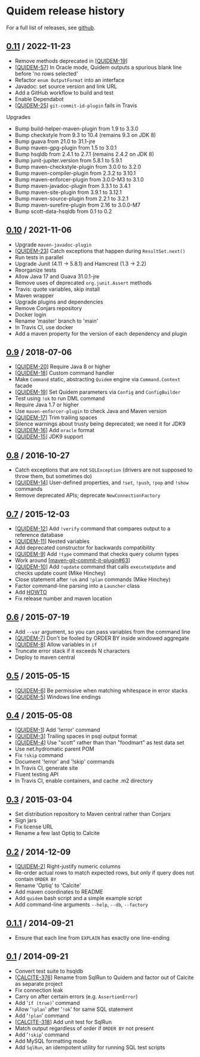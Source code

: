 # Quidem release history

For a full list of releases, see <a href="https://github.com/hydromatic/quidem/releases">github</a>.

## <a href="https://github.com/hydromatic/quidem/releases/tag/quidem-0.11">0.11</a> / 2022-11-23

* Remove methods deprecated in
  [<a href="https://github.com/hydromatic/quidem/issues/19">QUIDEM-19</a>]
* [<a href="https://github.com/hydromatic/quidem/issues/57">QUIDEM-57</a>]
  In Oracle mode, Quidem outputs a spurious blank line before
  'no rows selected'
* Refactor `enum OutputFormat` into an interface
* Javadoc: set source version and link URL
* Add a GitHub workflow to build and test
* Enable Dependabot
* [<a href="https://github.com/hydromatic/quidem/issues/25">QUIDEM-25</a>]
  `git-commit-id-plugin` fails in Travis

Upgrades

* Bump build-helper-maven-plugin from 1.9 to 3.3.0
* Bump checkstyle from 9.3 to 10.4 (remains 9.3 on JDK 8)
* Bump guava from 21.0 to 31.1-jre
* Bump maven-gpg-plugin from 1.5 to 3.0.1
* Bump hsqldb from 2.4.1 to 2.7.1 (remains 2.4.2 on JDK 8)
* Bump junit-jupiter.version from 5.8.1 to 5.9.1
* Bump maven-checkstyle-plugin from 3.0.0 to 3.2.0
* Bump maven-compiler-plugin from 2.3.2 to 3.10.1
* Bump maven-enforcer-plugin from 3.0.0-M3 to 3.1.0
* Bump maven-javadoc-plugin from 3.3.1 to 3.4.1
* Bump maven-site-plugin from 3.9.1 to 3.12.1
* Bump maven-source-plugin from 2.2.1 to 3.2.1
* Bump maven-surefire-plugin from 2.16 to 3.0.0-M7
* Bump scott-data-hsqldb from 0.1 to 0.2

## <a href="https://github.com/hydromatic/quidem/releases/tag/quidem-0.10">0.10</a> / 2021-11-06

* Upgrade `maven-javadoc-plugin`
* [<a href="https://github.com/hydromatic/quidem/issues/23">QUIDEM-23</a>]
  Catch exceptions that happen during `ResultSet.next()`
* Run tests in parallel
* Upgrade Junit (4.11 &rarr; 5.8.1) and Hamcrest (1.3 &rarr; 2.2)
* Reorganize tests
* Allow Java 17 and Guava 31.0.1-jre
* Remove uses of deprecated `org.junit.Assert` methods
* Travis: quote variables, skip install
* Maven wrapper
* Upgrade plugins and dependencies
* Remove Conjars repository
* Docker login
* Rename 'master' branch to 'main'
* In Travis CI, use docker
* Add a maven property for the version of each dependency and plugin

## <a href="https://github.com/hydromatic/quidem/releases/tag/quidem-0.9">0.9</a> / 2018-07-06

* [<a href="https://github.com/hydromatic/quidem/issues/20">QUIDEM-20</a>]
  Require Java 8 or higher
* [<a href="https://github.com/hydromatic/quidem/issues/18">QUIDEM-18</a>]
  Custom command handler
* Make `Command` static, abstracting `Quidem` engine via `Command.Context`
  facade
* [<a href="https://github.com/hydromatic/quidem/issues/19">QUIDEM-19</a>]
  Set Quidem parameters via `Config` and `ConfigBuilder`
* Test using `!ok` to run DML command
* Require Java 1.7 or higher
* Use `maven-enforcer-plugin` to check Java and Maven version
* [<a href="https://github.com/hydromatic/quidem/issues/17">QUIDEM-17</a>]
  Trim trailing spaces
* Silence warnings about trusty being deprecated; we need it for JDK9
* [<a href="https://github.com/hydromatic/quidem/issues/16">QUIDEM-16</a>]
  Add `oracle` format
* [<a href="https://github.com/hydromatic/quidem/issues/15">QUIDEM-15</a>]
  JDK9 support

## <a href="https://github.com/hydromatic/quidem/releases/tag/quidem-0.8">0.8</a> / 2016-10-27

* Catch exceptions that are not `SQLException` (drivers are not supposed
  to throw them, but sometimes do)
* [<a href="https://github.com/hydromatic/quidem/issues/14">QUIDEM-14</a>]
  User-defined properties, and `!set`, `!push`, `!pop` and `!show`
  commands
* Remove deprecated APIs; deprecate `NewConnectionFactory`

## <a href="https://github.com/hydromatic/quidem/releases/tag/quidem-0.7">0.7</a> / 2015-12-03

* [<a href="https://github.com/hydromatic/quidem/issues/12">QUIDEM-12</a>]
  Add `!verify` command that compares output to a reference database
* [<a href="https://github.com/hydromatic/quidem/issues/11">QUIDEM-11</a>]
  Nested variables
* Add deprecated constructor for backwards compatibility
* [<a href="https://github.com/hydromatic/quidem/issues/9">QUIDEM-9</a>]
  Add `!type` command that checks query column types
* Work around
  [<a href="https://github.com/ktoso/maven-git-commit-id-plugin/issues/63">maven-git-commit-it-plugin#63</a>]
* [<a href="https://github.com/hydromatic/quidem/issues/10">QUIDEM-10</a>]
  Add `!update` command that calls `executeUpdate` and checks update count
  (Mike Hinchey)
* Close statement after `!ok` and `!plan` commands (Mike Hinchey)
* Factor command-line parsing into a `Launcher` class
* Add <a href="HOWTO.md">HOWTO</a>
* Fix release number and maven location

## <a href="https://github.com/hydromatic/quidem/releases/tag/quidem-0.6">0.6</a> / 2015-07-19

* Add `--var` argument, so you can pass variables from the command line
* [<a href="https://github.com/hydromatic/quidem/issues/7">QUIDEM-7</a>]
  Don't be fooled by ORDER BY inside windowed aggregate
* [<a href="https://github.com/hydromatic/quidem/issues/8">QUIDEM-8</a>]
  Allow variables in `if`
* Truncate error stack if it exceeds N characters
* Deploy to maven central

## <a href="https://github.com/hydromatic/quidem/releases/tag/quidem-0.5">0.5</a> / 2015-05-15

* [<a href="https://github.com/hydromatic/quidem/issues/6">QUIDEM-6</a>]
  Be permissive when matching whitespace in error stacks
* [<a href="https://github.com/hydromatic/quidem/issues/5">QUIDEM-5</a>]
  Windows line endings

## <a href="https://github.com/hydromatic/quidem/releases/tag/quidem-0.4">0.4</a> / 2015-05-08

* [<a href="https://github.com/hydromatic/quidem/issues/1">QUIDEM-1</a>]
  Add '!error' command
* [<a href="https://github.com/hydromatic/quidem/issues/3">QUIDEM-3</a>]
  Trailing spaces in psql output format
* [<a href="https://github.com/hydromatic/quidem/issues/4">QUIDEM-4</a>]
  Use "scott" rather than than "foodmart" as test data set
* Use net.hydromatic parent POM
* Fix `!skip` command
* Document '!error' and '!skip' commands
* In Travis CI, generate site
* Fluent testing API
* In Travis CI, enable containers, and cache .m2 directory

## <a href="https://github.com/hydromatic/quidem/releases/tag/quidem-0.3">0.3</a> / 2015-03-04

* Set distribution repository to Maven central rather than Conjars
* Sign jars
* Fix license URL
* Rename a few last Optiq to Calcite

## <a href="https://github.com/hydromatic/quidem/releases/tag/quidem-0.2">0.2</a> / 2014-12-09

* [<a href="https://github.com/hydromatic/quidem/issues/2">QUIDEM-2</a>]
  Right-justify numeric columns
* Re-order actual rows to match expected rows, but only if query does not
  contain `ORDER BY`
* Rename 'Optiq' to 'Calcite'
* Add maven coordinates to README
* Add `quidem` bash script and a simple example script
* Add command-line arguments `--help`, `--db`, `--factory`

## <a href="https://github.com/hydromatic/quidem/releases/tag/quidem-0.1.1">0.1.1</a> / 2014-09-21

* Ensure that each line from `EXPLAIN` has exactly one line-ending

## <a href="https://github.com/hydromatic/quidem/releases/tag/quidem-0.1">0.1</a> / 2014-09-21

* Convert test suite to hsqldb
* [<a href="https://issues.apache.org/jira/browse/CALCITE-376">CALCITE-376</a>]
  Rename from SqlRun to Quidem and factor out of Calcite as separate project
* Fix connection leak
* Carry on after certain errors (e.g. `AssertionError`)
* Add '`if (true)`' command
* Allow '`!plan`' after '`!ok`' for same SQL statement
* Add '`!plan`' command
* [<a href="https://issues.apache.org/jira/browse/CALCITE-318">CALCITE-318</a>]
  Add unit test for SqlRun
* Match output regardless of order if `ORDER BY` not present
* Add '`!skip`' command
* Add MySQL formatting mode
* Add `SqlRun`, an idempotent utility for running SQL test scripts
